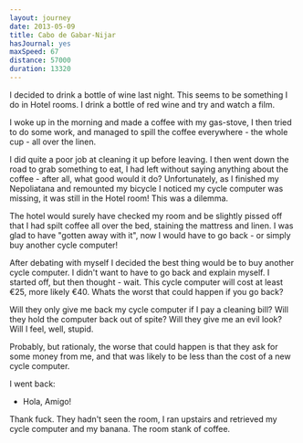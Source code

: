 ```yaml
---
layout: journey
date: 2013-05-09
title: Cabo de Gabar-Nijar
hasJournal: yes
maxSpeed: 67
distance: 57000
duration: 13320
---
```

I decided to drink a bottle of wine last night. This seems to be something I do in Hotel rooms. I drink a bottle of red wine and try and watch a film.

I woke up in the morning and made a coffee with my gas-stove, I then tried to do some work, and managed to spill the coffee everywhere - the whole cup - all over the linen.

I did quite a poor job at cleaning it up before leaving. I then went down the road to grab something to eat, I had left without saying anything about the coffee - after all, what good would it do? Unfortunately, as I finished my Nepoliatana and remounted my bicycle I noticed my cycle computer was missing, it was still in the Hotel room! This was a dilemma.

The hotel would surely have checked my room and be slightly pissed off that I had spilt coffee all over the bed, staining the mattress and linen. I was glad to have "gotten away with it", now I would have to go back - or simply buy another cycle computer!

After debating with myself I decided the best thing would be to buy another cycle computer. I didn't want to have to go back and explain myself. I started off, but then thought - wait. This cycle computer will cost at least €25, more likely €40. Whats the worst that could happen if you go back?

Will they only give me back my cycle computer if I pay a cleaning bill? Will they hold the computer back out of spite? Will they give me an evil look? Will I feel, well, stupid.

Probably, but rationaly, the worse that could happen is that they ask for some money from me, and that was likely to be less than the cost of a new cycle computer.

I went back:

* Hola, Amigo!

Thank fuck. They hadn't seen the room, I ran upstairs and retrieved my cycle computer and my banana. The room stank of coffee.
